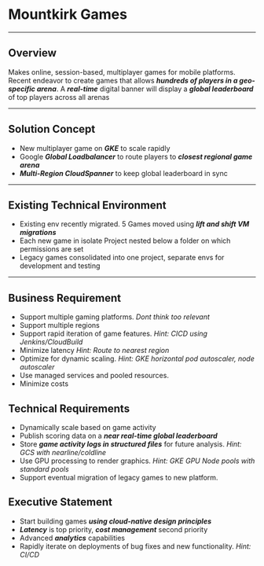 # **Mountkirk Games**

---

## **Overview**

Makes online, session-based, multiplayer games for mobile platforms. Recent endeavor to create games that allows ***hundreds of players in a geo-specific arena***. A ***real-time*** digital banner will display a ***global leaderboard*** of top players across all arenas

---

## **Solution Concept**
 - New multiplayer game on ***GKE*** to scale rapidly 
 - Google ***Global Loadbalancer*** to route players to ***closest regional game arena***
 - ***Multi-Region CloudSpanner*** to keep global leaderboard in sync

---

## **Existing Technical Environment**
 - Existing env recently migrated. 5 Games moved using ***lift and shift VM migrations***
 - Each new game in isolate Project nested below a folder on which permissions are set
 - Legacy games consolidated into one project, separate envs for development and testing

---

## **Business Requirement**

 - Support multiple gaming platforms. *Dont think too relevant*
 - Support multiple regions
 - Support rapid iteration of game features. *Hint: CICD using Jenkins/CloudBuild*
 - Minimize latency *Hint: Route to nearest region*
 - Optimize for dynamic scaling. *Hint: GKE horizontal pod autoscaler, node autoscaler*
 - Use managed services and pooled resources.
 - Minimize costs

## **Technical Requirements**

 - Dynamically scale based on game activity
 - Publish scoring data on a ***near real-time global leaderboard***
 - Store ***game activity logs in structured files*** for future analysis. *Hint: GCS with nearline/coldline*
 - Use GPU processing to render graphics. *Hint: GKE GPU Node pools with standard pools*
 - Support eventual migration of legacy games to new platform. 

## **Executive Statement**

 - Start building games ***using cloud-native design principles***
 - ***Latency*** is top priority, ***cost management*** second priority
 - Advanced ***analytics*** capabilities
 - Rapidly iterate on deployments of bug fixes and new functionality. *Hint: CI/CD*
